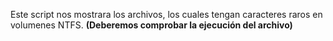 Este script nos mostrara los archivos, los cuales tengan caracteres raros en volumenes NTFS. **(Deberemos comprobar la ejecución del archivo)**
